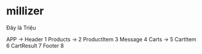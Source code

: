 # millizer
Đây là Triệu 


APP -> 
    Header 1
    Products -> 2 
        ProductItem 3
    Message 4
    Carts -> 5
        CartItem 6 
        CartResult 7 
    Footer 8